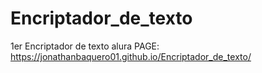 # Encriptador_de_texto
1er Encriptador de texto  alura
PAGE: https://jonathanbaquero01.github.io/Encriptador_de_texto/ 
